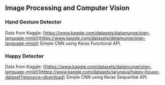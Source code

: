 ## Image Processing and Computer Vision

### Hand Gesture Detector
Data from Kaggle: [https://www.kaggle.com/datasets/datamunge/sign-language-mnist](https://www.kaggle.com/datasets/datamunge/sign-language-mnist)
Simple CNN using Keras Functional API.

### Happy Detector
Data from Kaggle: [[https://www.kaggle.com/datasets/datamunge/sign-language-mnist]](https://www.kaggle.com/datasets/iarunava/happy-house-dataset?resource=download)
Simple CNN using Keras Sequential API.

